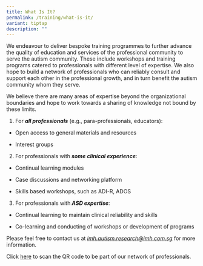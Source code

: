 ```yaml
---
title: What Is It?
permalink: /training/what-is-it/
variant: tiptap
description: ""
---
```

<p>We endeavour to deliver bespoke training programmes to further advance
the quality of education and services of the professional community to
serve the autism community. These include workshops and training programs
catered to professionals with different level of expertise. We also hope
to build a network of professionals who can reliably consult and support
each other in the professional growth, and in turn benefit the autism community
whom they serve.</p>
<p>We believe there are many areas of expertise beyond the organizational
boundaries and hope to work towards a sharing of knowledge not bound by
these limits.</p>
<ol data-tight="true" class="tight">
<li>
<p>For <strong><em>all professionals</em></strong> (e.g., para-professionals,
educators):</p>
</li>
</ol>
<ul data-tight="true" class="tight">
<li>
<p>Open access to general materials and resources</p>
</li>
<li>
<p>Interest groups</p>
</li>
</ul>
<ol start="2" data-tight="true" class="tight">
<li>
<p>For<strong><em> </em></strong>professionals with<strong><em> some clinical experience</em></strong>:</p>
</li>
</ol>
<ul data-tight="true" class="tight">
<li>
<p>Continual learning modules</p>
</li>
<li>
<p>Case discussions and networking platform</p>
</li>
<li>
<p>Skills based workshops, such as ADI-R, ADOS</p>
</li>
</ul>
<ol start="3" data-tight="true" class="tight">
<li>
<p>For professionals with<strong><em> ASD expertise</em></strong>:</p>
</li>
</ol>
<ul data-tight="true" class="tight">
<li>
<p>Continual learning to maintain clinical reliability and skills</p>
</li>
<li>
<p>Co-learning and conducting of workshops or development of programs</p>
</li>
</ul>
<p>Please feel free to contact us at <em><a href="mailto:autism_research@imh.com.sg" rel="noopener noreferrer nofollow" target="_blank">imh.autism.research@imh.com.sg</a></em> for
more information.</p>
<p>Click <a href="https://www.asdcollaborative.sg/join-our-network-here/" rel="noopener nofollow" target="_blank">here</a> to
scan the QR code to be part of our network of professionals.</p>